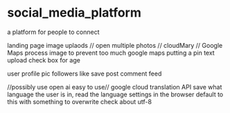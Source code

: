 # social_media_platform
a platform for people to connect


landing page
image uplaods // open multiple photos // cloudMary // Google Maps
    process image to prevent too much
google maps putting a pin
text upload
check box for age

user profile pic
followers
like
save
post
comment
feed

//possibly use open ai easy to use// google cloud translation API
save what language the user is in, read the language settings
in the browser default to this with something to overwrite
check about utf-8